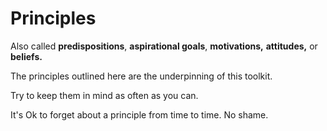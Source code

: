 # Principles

Also called **predispositions**, **aspirational goals**, **motivations,** **attitudes,** or **beliefs.**

The principles outlined here are the underpinning of this toolkit.&#x20;

Try to keep them in mind as often as you can.

It's Ok to forget about a principle from time to time. No shame.
